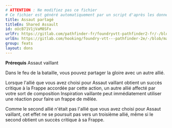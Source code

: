 ```yaml
---
# ATTENTION : Ne modifiez pas ce fichier
# Ce fichier est généré automatiquement par un script d'après les données du module Foundry VTT officiel et de sa traduction
title: Assaut partagé
titleEn: Shared Assault
id: oUcB71V1jVaM8SFx
urlFr: https://gitlab.com/pathfinder-fr/foundryvtt-pathfinder2-fr/-/blob/master/data/feats/oUcB71V1jVaM8SFx.htm
urlEn: https://gitlab.com/hooking/foundry-vtt---pathfinder-2e/-/blob/master/packs/data/feats.db/shared-assault.json
group: feats
layout: dons
---
```

**Prérequis** <a class="entity-link" data-pack="pf2e.feats-srd" data-id="Asb0UsQqeATsxqFJ" draggable="true">Assaut vaillant</a>

Dans le feu de la bataille, vous pouvez partager la gloire avec un autre allié.

Lorsque l'allié que vous avez choisi pour Assaut vaillant obtient un succès critique à la <a class="entity-link" data-pack="pf2e.actionspf2e" data-id="VjxZFuUXrCU94MWR" draggable="true">Frappe</a> accordée par cette action, un autre allié affecté par votre sort de composition <a class="entity-link" data-pack="pf2e.spells-srd" data-id="IAjvwqgiDr3qGYxY" draggable="true">Inspiration vaillante</a> peut immédiatement utiliser une réaction pour faire un frappe de mêlée.

Comme le second allié n'était pas l'allié que vous avez choisi pour Assaut vaillant, cet effet ne se poursuit pas vers un troisième allié, même si le second obtient un succès critique à sa Frappe.


